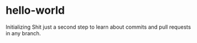 # hello-world
Initializing Shit
just a second step to learn about commits and pull requests in any branch.
